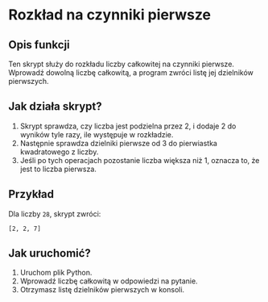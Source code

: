 # Rozkład na czynniki pierwsze

## Opis funkcji

Ten skrypt służy do rozkładu liczby całkowitej na czynniki pierwsze. Wprowadź dowolną liczbę całkowitą, a program zwróci listę jej dzielników pierwszych.

## Jak działa skrypt?

1. Skrypt sprawdza, czy liczba jest podzielna przez 2, i dodaje 2 do wyników tyle razy, ile występuje w rozkładzie.
2. Następnie sprawdza dzielniki pierwsze od 3 do pierwiastka kwadratowego z liczby.
3. Jeśli po tych operacjach pozostanie liczba większa niż 1, oznacza to, że jest to liczba pierwsza.

## Przykład

Dla liczby `28`, skrypt zwróci:

```plaintext
[2, 2, 7]
```

## Jak uruchomić?

1. Uruchom plik Python.
2. Wprowadź liczbę całkowitą w odpowiedzi na pytanie.
3. Otrzymasz listę dzielników pierwszych w konsoli.
